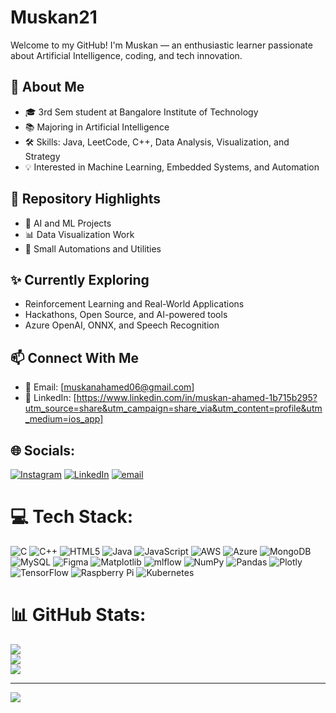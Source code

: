 # Muskan21

Welcome to my GitHub! I'm Muskan — an enthusiastic learner passionate about Artificial Intelligence, coding, and tech innovation.

## 🚀 About Me

- 🎓 3rd Sem student at Bangalore Institute of Technology<br/>
- 📚 Majoring in Artificial Intelligence<br/>
- 🛠 Skills: Java, LeetCode, C++, Data Analysis, Visualization, and Strategy<br/>
- 💡 Interested in Machine Learning, Embedded Systems, and Automation<br/>

## 📂 Repository Highlights

- 🤖 AI and ML Projects
- 📊 Data Visualization Work
- 🧩 Small Automations and Utilities

## ✨ Currently Exploring

- Reinforcement Learning and Real-World Applications
- Hackathons, Open Source, and AI-powered tools
- Azure OpenAI, ONNX, and Speech Recognition

## 📫 Connect With Me

- 📧 Email: [muskanahamed06@gmail.com]
- 🔗 LinkedIn: [https://www.linkedin.com/in/muskan-ahamed-1b715b295?utm_source=share&utm_campaign=share_via&utm_content=profile&utm_medium=ios_app]

## 🌐 Socials:
[![Instagram](https://img.shields.io/badge/Instagram-%23E4405F.svg?logo=Instagram&logoColor=white)](https://instagram.com/Muskanahamed21) [![LinkedIn](https://img.shields.io/badge/LinkedIn-%230077B5.svg?logo=linkedin&logoColor=white)](https://linkedin.com/in/https://www.linkedin.com/in/muskan-ahamed-1b715b295?utm_source=share&u) [![email](https://img.shields.io/badge/Email-D14836?logo=gmail&logoColor=white)](mailto:muskanahamed06@gmail.com) 

# 💻 Tech Stack:
![C](https://img.shields.io/badge/c-%2300599C.svg?style=for-the-badge&logo=c&logoColor=white) ![C++](https://img.shields.io/badge/c++-%2300599C.svg?style=for-the-badge&logo=c%2B%2B&logoColor=white) ![HTML5](https://img.shields.io/badge/html5-%23E34F26.svg?style=for-the-badge&logo=html5&logoColor=white) ![Java](https://img.shields.io/badge/java-%23ED8B00.svg?style=for-the-badge&logo=openjdk&logoColor=white) ![JavaScript](https://img.shields.io/badge/javascript-%23323330.svg?style=for-the-badge&logo=javascript&logoColor=%23F7DF1E) ![AWS](https://img.shields.io/badge/AWS-%23FF9900.svg?style=for-the-badge&logo=amazon-aws&logoColor=white) ![Azure](https://img.shields.io/badge/azure-%230072C6.svg?style=for-the-badge&logo=microsoftazure&logoColor=white) ![MongoDB](https://img.shields.io/badge/MongoDB-%234ea94b.svg?style=for-the-badge&logo=mongodb&logoColor=white) ![MySQL](https://img.shields.io/badge/mysql-4479A1.svg?style=for-the-badge&logo=mysql&logoColor=white) ![Figma](https://img.shields.io/badge/figma-%23F24E1E.svg?style=for-the-badge&logo=figma&logoColor=white) ![Matplotlib](https://img.shields.io/badge/Matplotlib-%23ffffff.svg?style=for-the-badge&logo=Matplotlib&logoColor=black) ![mlflow](https://img.shields.io/badge/mlflow-%23d9ead3.svg?style=for-the-badge&logo=numpy&logoColor=blue) ![NumPy](https://img.shields.io/badge/numpy-%23013243.svg?style=for-the-badge&logo=numpy&logoColor=white) ![Pandas](https://img.shields.io/badge/pandas-%23150458.svg?style=for-the-badge&logo=pandas&logoColor=white) ![Plotly](https://img.shields.io/badge/Plotly-%233F4F75.svg?style=for-the-badge&logo=plotly&logoColor=white) ![TensorFlow](https://img.shields.io/badge/TensorFlow-%23FF6F00.svg?style=for-the-badge&logo=TensorFlow&logoColor=white) ![Raspberry Pi](https://img.shields.io/badge/-Raspberry_Pi-C51A4A?style=for-the-badge&logo=Raspberry-Pi) ![Kubernetes](https://img.shields.io/badge/kubernetes-%23326ce5.svg?style=for-the-badge&logo=kubernetes&logoColor=white)
# 📊 GitHub Stats:
![](https://github-readme-stats.vercel.app/api?username=Muskan21-creater&theme=merko&hide_border=false&include_all_commits=false&count_private=false)<br/>
![](https://nirzak-streak-stats.vercel.app/?user=Muskan21-creater&theme=merko&hide_border=false)<br/>
![](https://github-readme-stats.vercel.app/api/top-langs/?username=Muskan21-creater&theme=merko&hide_border=false&include_all_commits=false&count_private=false&layout=compact)

---
[![](https://visitcount.itsvg.in/api?id=Muskan21-creater&icon=0&color=0)](https://visitcount.itsvg.in)

<!-- Proudly created with GPRM ( https://gprm.itsvg.in ) -->
